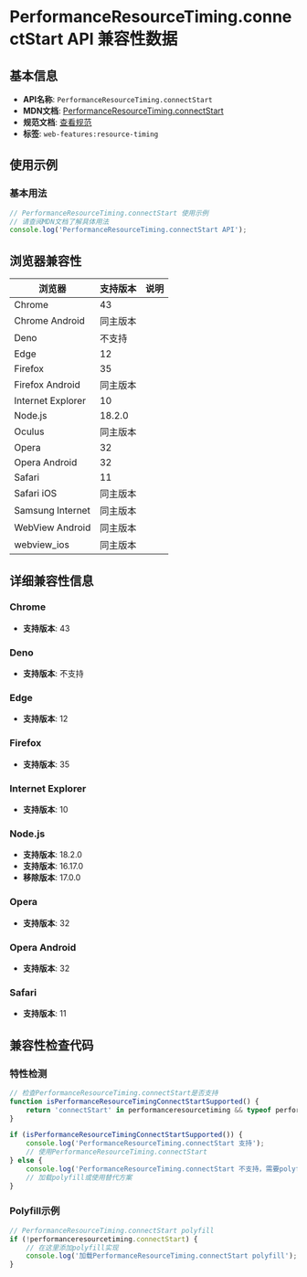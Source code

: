 # PerformanceResourceTiming.connectStart API 兼容性数据

## 基本信息

- **API名称**: `PerformanceResourceTiming.connectStart`
- **MDN文档**: [PerformanceResourceTiming.connectStart](https://developer.mozilla.org/docs/Web/API/PerformanceResourceTiming/connectStart)
- **规范文档**: [查看规范](https://w3c.github.io/resource-timing/#dom-performanceresourcetiming-connectstart)
- **标签**: `web-features:resource-timing`

## 使用示例

### 基本用法

```javascript
// PerformanceResourceTiming.connectStart 使用示例
// 请查阅MDN文档了解具体用法
console.log('PerformanceResourceTiming.connectStart API');
```

## 浏览器兼容性

| 浏览器 | 支持版本 | 说明 |
|--------|----------|------|
| Chrome | 43 |  |
| Chrome Android | 同主版本 |  |
| Deno | 不支持 |  |
| Edge | 12 |  |
| Firefox | 35 |  |
| Firefox Android | 同主版本 |  |
| Internet Explorer | 10 |  |
| Node.js | 18.2.0 |  |
| Oculus | 同主版本 |  |
| Opera | 32 |  |
| Opera Android | 32 |  |
| Safari | 11 |  |
| Safari iOS | 同主版本 |  |
| Samsung Internet | 同主版本 |  |
| WebView Android | 同主版本 |  |
| webview_ios | 同主版本 |  |

## 详细兼容性信息

### Chrome

- **支持版本**: 43

### Deno

- **支持版本**: 不支持

### Edge

- **支持版本**: 12

### Firefox

- **支持版本**: 35

### Internet Explorer

- **支持版本**: 10

### Node.js

- **支持版本**: 18.2.0
- **支持版本**: 16.17.0
- **移除版本**: 17.0.0

### Opera

- **支持版本**: 32

### Opera Android

- **支持版本**: 32

### Safari

- **支持版本**: 11

## 兼容性检查代码

### 特性检测

```javascript
// 检查PerformanceResourceTiming.connectStart是否支持
function isPerformanceResourceTimingConnectStartSupported() {
    return 'connectStart' in performanceresourcetiming && typeof performanceresourcetiming.connectStart === 'function';
}

if (isPerformanceResourceTimingConnectStartSupported()) {
    console.log('PerformanceResourceTiming.connectStart 支持');
    // 使用PerformanceResourceTiming.connectStart
} else {
    console.log('PerformanceResourceTiming.connectStart 不支持，需要polyfill');
    // 加载polyfill或使用替代方案
}
```

### Polyfill示例

```javascript
// PerformanceResourceTiming.connectStart polyfill
if (!performanceresourcetiming.connectStart) {
    // 在这里添加polyfill实现
    console.log('加载PerformanceResourceTiming.connectStart polyfill');
}
```


